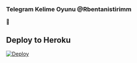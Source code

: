 ### Telegram Kelime Oyunu @Rbentanistirimm
📝
## Deploy to Heroku

[![Deploy](https://www.herokucdn.com/deploy/button.svg)](https://heroku.com/deploy?template=https://github.com/Tuncay456/Se?organization=Tuncay456&organization=Tuncay456)

